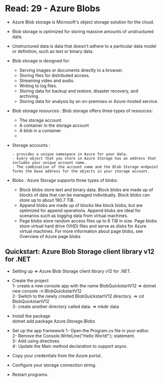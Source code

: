 # Read: 29 - Azure Blobs

- Azure Blob storage is Microsoft's object storage solution for the cloud.  
- Blob storage is optimized for storing massive amounts of unstructured data.  
- Unstructured data is data that doesn't adhere to a particular data model or definition, such as text or binary data.  
- Blob storage is designed for:  
     - Serving images or documents directly to a browser.  
     - Storing files for distributed access.  
     - Streaming video and audio.  
     - Writing to log files.  
     - Storing data for backup and restore, disaster recovery, and archiving.  
     - Storing data for analysis by an on-premises or Azure-hosted service.  

- Blob storage resources : Blob storage offers three types of resources:
     - The storage account  
     - A container in the storage account  
     - A blob in a container  
     - 
- Storage accounts : 

      - provides a unique namespace in Azure for your data.  
      - Every object that you store in Azure Storage has an address that includes your unique account name.  
      - The combination of the account name and the Blob Storage endpoint forms the base address for the objects in your storage account.  

- Blobs : Azure Storage supports three types of blobs:
     - Block blobs store text and binary data. Block blobs are made up of blocks of data that can be managed individually. Block blobs can store up to about 190.7 TiB.  
     - Append blobs are made up of blocks like block blobs, but are optimized for append operations. Append blobs are ideal for scenarios such as logging data from virtual machines.  
     - Page blobs store random access files up to 8 TiB in size. Page blobs store virtual hard drive (VHD) files and serve as disks for Azure virtual machines. For more information about page blobs, see Overview of Azure page blobs  

## Quickstart: Azure Blob Storage client library v12 for .NET
- Setting up => Azure Blob Storage client library v12 for .NET.
- Create the project  
     1- create a new console app with the name BlobQuickstartV12 => dotnet new console -n BlobQuickstartV12   
     2- Switch to the newly created BlobQuickstartV12 directory. => cd BlobQuickstartV12   
     3- create another directory called data. => mkdir data   
     
- Install the package  
dotnet add package Azure.Storage.Blobs 

- Set up the app framework
   1- Open the Program.cs file in your editor.    
   2- Remove the Console.WriteLine("Hello World!"); statement.    
   3- Add using directives.    
   4- Update the Main method declaration to support async.    
- Copy your credentials from the Azure portal.    
- Configure your storage connection string.    
- Restart programs.  
   

